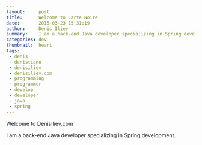 ```yaml
---
layout:     post
title:      Welcome to Carte Noire
date:       2015-03-23 15:31:19
author:     Denis Iliev
summary:    I am a back-end Java developer specializing in Spring development.
categories: dev
thumbnail:  heart
tags:
 - denis
 - denistiano
 - denisiliev
 - denisiliev.com
 - programming
 - programmer
 - develop
 - developer
 - java
 - spring
---
```


Welcome to DenisIliev.com

I am a back-end Java developer specializing in Spring development.

[1]: http://www.denisiliev.com/
